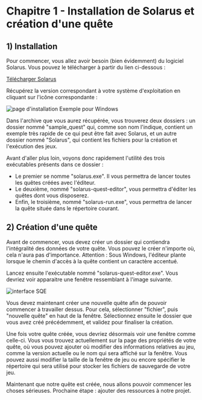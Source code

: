 # Chapitre 1 - Installation de Solarus et création d'une quête

## 1) Installation

Pour commencer, vous allez avoir besoin (bien évidemment) du logiciel Solarus. Vous pouvez le télécharger à partir du lien ci-dessous :

[Télécharger Solarus](http://www.solarus-games.org/engine/download/)

Récupérez la version correspondant à votre système d'exploitation en cliquant sur l'icône correspondante :

![page d'installation](images/download_solarus.png)
Exemple pour Windows

Dans l'archive que vous aurez récupérée, vous trouverez deux dossiers : un dossier nommé "sample_quest" qui, comme son nom l'indique, contient un exemple très rapide de ce qui peut être fait avec Solarus, et un autre dossier nommé "Solarus", qui contient les fichiers pour la création et l'exécution des jeux.

Avant d'aller plus loin, voyons donc rapidement l'utilité des trois exécutables présents dans ce dossier :

- Le premier se nomme "solarus.exe". Il vous permettra de lancer toutes les quêtes créées avec l'éditeur.
- Le deuxième, nommé "solarus-quest-editor", vous permettra d'éditer les quêtes dont vous disposerez.
- Enfin, le troisième, nommé "solarus-run.exe", vous permettra de lancer la quête située dans le répertoire courant.

## 2) Création d'une quête

Avant de commencer, vous devez créer un dossier qui contiendra l'intégralité des données de votre quête. Vous pouvez le créer n'importe où, cela n'aura pas d'importance. Attention : Sous Windows, l'éditeur plante lorsque le chemin d'accès à la quête contient un caractère accentué.

Lancez ensuite l'exécutable nommé "solarus-quest-editor.exe". Vous devriez voir apparaitre une fenêtre ressemblant à l'image suivante.

![interface SQE](images/editor_gui_empty.png)

Vous devez maintenant créer une nouvelle quête afin de pouvoir commencer à travailler dessus. Pour cela, sélectionner "fichier", puis "nouvelle quête" en haut de la fenêtre. Sélectionnez ensuite le dossier que vous avez créé précédemment, et validez pour finaliser la création.

Une fois votre quête créée, vous devriez désormais voir une fenêtre comme celle-ci. Vous vous trouvez actuellement sur la page des propriétés de votre quête, où vous pouvez ajouter où modifier des informations relatives au jeu, comme la version actuelle ou le nom qui sera affiché sur la fenêtre. Vous pouvez aussi modifier la taille de la fenêtre de jeu ou encore spécifier le répertoire qui sera utilisé pour stocker les fichiers de sauvegarde de votre jeu.

Maintenant que notre quête est créée, nous allons pouvoir commencer les choses sérieuses. Prochaine étape : ajouter des ressources à notre projet.
